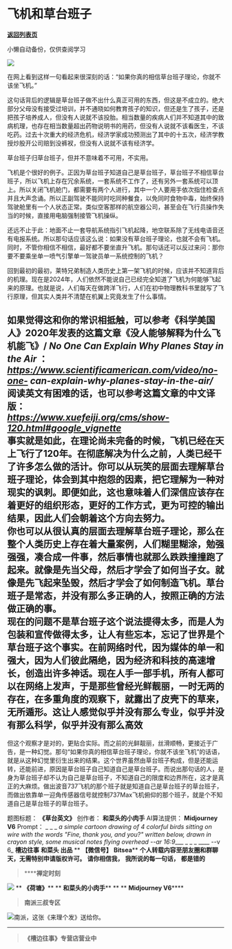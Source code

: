 # 飞机和草台班子

[**返回列表页**](/gzh/槽边往事)

小懒自动备份，仅供查阅学习

![](https://mmbiz.qpic.cn/mmbiz_jpg/Ia6gU9JNtkpiafAVASJ1aEruPWpbS4rxH0pHYGNHNGCtucBibLbM7lKb7Vib3drp9pmViblnqUe7ksRWs7vgxolKuA/640?wx_fmt=jpeg&from;=appmsg)

在网上看到这样一句看起来很深刻的话：“如果你真的相信草台班子理论，你就不该坐飞机。”  

这句话背后的逻辑是草台班子做不出什么真正可用的东西，但这是不成立的。绝大部分父母没有接受过培训，并不通晓如何教育孩子的知识，但还是生了孩子，还是把孩子培养成人，但没有人说就不该投胎。相当数量的疾病人们并不知道其中的致病机理，也存在相当数量超出药物说明书的用药，但没有人说就不该看医生，不该吃药。过去十次重大的经济危机，经济学家成功预测出了其中的十五次，经济学教授炒股开公司赔到没裤衩，但没有人说就不该有经济学。  

草台班子归草台班子，但并不意味着不可用，不实用。

飞机是个很好的例子。正因为草台班子知道自己是草台班子，草台班子不相信草台班子，所以飞机上存在冗余系统，一套系统不工作了，还有另外一套系统可以顶上。所以关闭飞机舱门，都需要有两个人进行，其中一个人要用手依次指住检查点并且大声念诵。所以正副驾驶不能同时吃同种餐食，以免同时食物中毒，始终保持驾驶舱里有一个人状态正常。类似空客那样的航空器公司，甚至会在飞行员操作失当的时候，直接用电脑强制接管飞机操纵。

还远不止于此：地面不止一套导航系统指引飞机起降，地空联系除了无线电语音还有电报系统。所以那句话应该这么说：如果没有草台班子理论，也就不会有飞机。同时，不管你相信不相信，最好都不要坐直升飞机。那句话还可以反过来问：那你要不要乘坐单一喷气引擎单一驾驶员单一系统控制的飞机？

回到最初的最初，莱特兄弟制造人类历史上第一架飞机的时候，应该并不知道背后的机理。现在是2024年，人们依然不能说自己已经完全知道了飞机为何能够飞起来的原理。也就是说，人们每天在做跨洋飞行，人们在初中物理教科书里就写了飞行原理，但其实人类并不清楚在机翼上究竟发生了什么事情。

如果觉得这和你的常识相抵触，可以参考《科学美国人》2020年发表的这篇文章《没人能够解释为什么飞机能飞》/ _No One Can Explain Why
Planes Stay in the Air_ ： _https://www.scientificamerican.com/video/no-one-
can-explain-why-planes-stay-in-the-air/_  
阅读英文有困难的话，也可以参考这篇文章的中文译版：  
 _https://www.xuefeiji.org/cms/show-120.html#google_vignette_  
事实就是如此，在理论尚未完备的时候，飞机已经在天上飞行了120年。在彻底解决为什么之前，人类已经干了许多怎么做的活计。你可以从玩笑的层面去理解草台班子理论，体会到其中抱怨的因素，把它理解为一种对现实的讽刺。即便如此，这也意味着人们深信应该存在着更好的组织形态，更好的工作方式，更为可控的输出结果，因此人们会朝着这个方向去努力。  
你也可以从很认真的层面去理解草台班子理论，那么在整个人类历史上存在着大量案例，人们糊里糊涂，勉强强强，凑合成一件事，然后事情也就那么跌跌撞撞跑了起来。就像是先当父母，然后才学会了如何当子女。就像是先飞起来坠毁，然后才学会了如何制造飞机。草台班子是常态，并没有那么多正确的人，按照正确的方法做正确的事。  
现在的问题不是草台班子这个说法提得太多，而是人为包装和宣传做得太多，让人有些忘本，忘记了世界是个草台班子这个事实。在前网络时代，因为媒体的单一和强大，因为人们彼此隔绝，因为经济和科技的高速增长，创造出许多神话。现在人手一部手机，所有人都可以在网络上发声，于是那些曾经光鲜靓丽，一时无两的存在，在多重角度的观察下，就露出了皮壳下的草来，无所遁形。这让人感觉似乎并没有那么专业，似乎并没有那么科学，似乎并没有那么高效
---
但这个观察才是对的，更贴合实际。而之前的光鲜靓丽，丝滑顺畅，更接近于广告，是一种幻觉。那句“如果你真的相信草台班子理论，你就不该坐飞机”的话语，就是从这种幻觉里衍生出来的结果。这个世界虽然由草台班子构成，但是还能运转，还能前进，原因是草台班子自己知道自己是草台班子。而说出那句话的人，是身为草台班子却不认为自己是草台班子，不知道自己的限度和边界所在，这才是真正的大麻烦。做出波音737飞机的那个班子就是知道自己是草台班子的草台班子，而做出依靠单一迎角传感器信号就控制737Max飞机俯仰的那个班子，就是个不知道自己是草台班子的草台班子。

  

题图标题： **《草台英文》** 创作者： **和菜头的小肉手** AI算法提供： **Midjourney V6** Prompt： _ _ _ _a
simple cartoon drawing of 4 colorful birds sitting on wire with the words
"Fine, thank you, and you?" written below, drawn in crayon style, some musical
notes flying overhead --ar 16:9____ _ _ _ ____ \--v 6_ **槽边往事** **和菜头 出品** **
**【微信号】** **Bitsea**** **个人转载内容至朋友圈和群聊天，无需特别申请版权许可。** **请你相信我，** **我所说的每一句话，**
**都是错的**

>  ******禅定时刻**

![](https://mmbiz.qpic.cn/mmbiz_jpg/Ia6gU9JNtkpiafAVASJ1aEruPWpbS4rxHKAegVrhE9L38Cy1wok2QFvd2fXlibibVYJiczsF0u69xVr0Rn0dmatic6w/640?wx_fmt=jpeg&from;=appmsg)
** **《荷塘》**** ** **和菜头的小肉手**** ** ** **Midjourney V6******  
  

>  **南派三叔专区**

![](https://mmbiz.qpic.cn/mmbiz_jpg/Ia6gU9JNtkpGB9ib8qsLkJuh42HnZHKHU1LiaKxDGxw5Br7DIbbB4b8Hg2FQyhFfOdRpGZiaweVAq4R2hZGahTgEw/640?wx_fmt=jpeg&from;=appmsg)南派，这张《来理个发》送给你。
****

>  **《槽边往事》专营店营业中**

  

  

